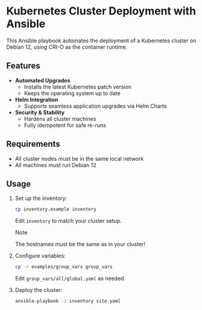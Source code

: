 # Kubernetes Cluster Deployment with Ansible  

This Ansible playbook automates the deployment of a Kubernetes cluster on Debian 12, using CRI-O as the container runtime.  

## Features  

- **Automated Upgrades**  
  - Installs the latest Kubernetes patch version  
  - Keeps the operating system up to date  
- **Helm Integration**  
  - Supports seamless application upgrades via Helm Charts  
- **Security & Stability**  
  - Hardens all cluster machines  
  - Fully idempotent for safe re-runs  

## Requirements  

- All cluster nodes must be in the same local network  
- All machines must run Debian 12  

## Usage  

1. Set up the inventory:  
    ```sh
    cp inventory.example inventory
    ```
    Edit `inventory` to match your cluster setup.

    > [!note]
    > The hostnames must be the same as in your cluster!

2. Configure variables:
    ```sh
    cp -r examples/group_vars group_vars
    ```
    Edit `group_vars/all/global.yaml` as needed.

3. Deploy the cluster:
    ```sh
    ansible-playbook -i inventory site.yaml
    ```
